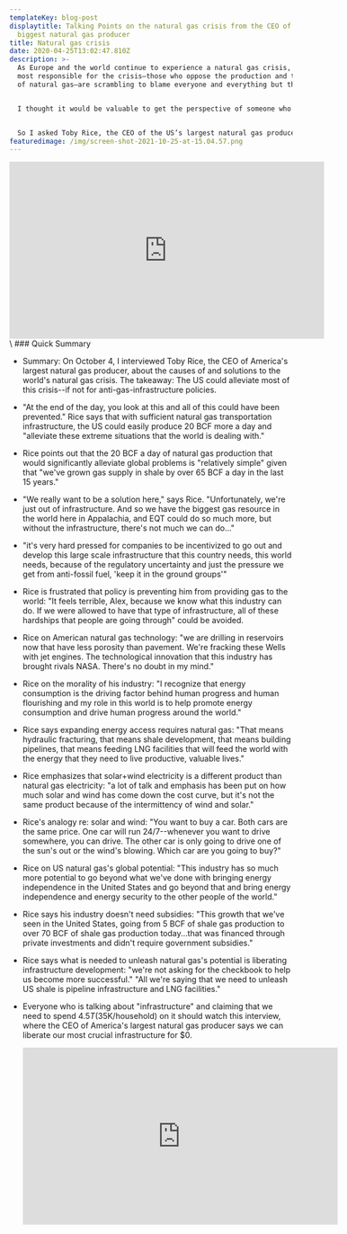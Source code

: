 ```yaml
---
templateKey: blog-post
displaytitle: Talking Points on the natural gas crisis from the CEO of America's
  biggest natural gas producer
title: Natural gas crisis
date: 2020-04-25T13:02:47.810Z
description: >-
  As Europe and the world continue to experience a natural gas crisis, those
  most responsible for the crisis—those who oppose the production and transport
  of natural gas—are scrambling to blame everyone and everything but themselves.


  I thought it would be valuable to get the perspective of someone who is directly involved with the production and transport of natural gas, and therefore can speak very credibly about what’s inhibiting it.


  So I asked Toby Rice, the CEO of the US’s largest natural gas producer—EQT—to join me on this week’s Power Hour. Here’s the interview, followed by my key takeaways and quotes from the interview. I suggest using these when the subject of Europe’s natural gas crisis comes up.
featuredimage: /img/screen-shot-2021-10-25-at-15.04.57.png
---
```

<iframe width="560" height="315" src="https://www.youtube.com/embed/kyn4bpHrB6k" title="YouTube video player" frameborder="0" allow="accelerometer; autoplay; clipboard-write; encrypted-media; gyroscope; picture-in-picture" allowfullscreen></iframe>\
### Quick Summary

- Summary: On October 4, I interviewed Toby Rice, the CEO of America's largest natural gas producer, about the causes of and solutions to the world's natural gas crisis. The takeaway: The US could alleviate most of this crisis--if not for anti-gas-infrastructure policies.

- "At the end of the day, you look at this and all of this could have been prevented." Rice says that with sufficient natural gas transportation infrastructure, the US could easily produce 20 BCF more a day and "alleviate these extreme situations that the world is dealing with."

- Rice points out that the 20 BCF a day of natural gas production that would significantly alleviate global problems is "relatively simple" given that "we've grown gas supply in shale by over 65 BCF a day in the last 15 years."

- "We really want to be a solution here," says Rice. "Unfortunately, we're just out of infrastructure. And so we have the biggest gas resource in the world here in Appalachia, and EQT could do so much more, but without the infrastructure, there's not much we can do..."

- "it's very hard pressed for companies to be incentivized to go out and develop this large scale infrastructure that this country needs, this world needs, because of the regulatory uncertainty and just the pressure we get from anti-fossil fuel, 'keep it in the ground groups'"

- Rice is frustrated that policy is preventing him from providing gas to the world: "It feels terrible, Alex, because we know what this industry can do. If we were allowed to have that type of infrastructure, all of these hardships that people are going through" could be avoided.

- Rice on American natural gas technology: "we are drilling in reservoirs now that have less porosity than pavement. We're fracking these Wells with jet engines. The technological innovation that this industry has brought rivals NASA. There's no doubt in my mind."

- Rice on the morality of his industry: "I recognize that energy consumption is the driving factor behind human progress and human flourishing and my role in this world is to help promote energy consumption and drive human progress around the world."

- Rice says expanding energy access requires natural gas: "That means hydraulic fracturing, that means shale development, that means building pipelines, that means feeding LNG facilities that will feed the world with the energy that they need to live productive, valuable lives."

- Rice emphasizes that solar+wind electricity is a different product than natural gas electricity: "a lot of talk and emphasis has been put on how much solar and wind has come down the cost curve, but it's not the same product because of the intermittency of wind and solar."

- Rice's analogy re: solar and wind: "You want to buy a car. Both cars are the same price. One car will run 24/7--whenever you want to drive somewhere, you can drive. The other car is only going to drive one of the sun's out or the wind's blowing. Which car are you going to buy?"

- Rice on US natural gas's global potential: "This industry has so much more potential to go beyond what we've done with bringing energy independence in the United States and go beyond that and bring energy independence and energy security to the other people of the world."

- Rice says his industry doesn't need subsidies: "This growth that we've seen in the United States, going from 5 BCF of shale gas production to over 70 BCF of shale gas production today...that was financed through private investments and didn't require government subsidies."

- Rice says what is needed to unleash natural gas's potential is liberating infrastructure development: "we're not asking for the checkbook to help us become more successful." "All we're saying that we need to unleash US shale is pipeline infrastructure and LNG facilities."

- Everyone who is talking about "infrastructure" and claiming that we need to spend $4.5T ($35K/household) on it should watch this interview, where the CEO of America's largest natural gas producer says we can liberate our most crucial infrastructure for $0.

    <iframe width="560" height="315" src="https://www.youtube.com/embed/kyn4bpHrB6k" title="YouTube video player" frameborder="0" allow="accelerometer; autoplay; clipboard-write; encrypted-media; gyroscope; picture-in-picture" allowfullscreen></iframe>